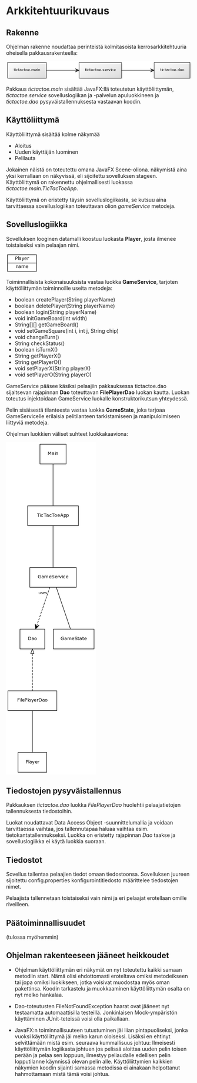 # Arkkitehtuurikuvaus

## Rakenne

Ohjelman rakenne noudattaa perinteistä kolmitasoista kerrosarkkitehtuuria oheisella pakkausrakenteella:

![Koodin pakkausrakenne](./assets/tictactoe_packages.png)

Pakkaus *tictactoe.main* sisältää JavaFX:llä toteutetun käyttöliittymän, *tictactoe.service* sovelluslogiikan ja -palvelun apuluokkineen ja *tictactoe.dao* pysyväistallennuksesta vastaavan koodin.

## Käyttöliittymä

Käyttöliiittymä sisältää kolme näkymää

* Aloitus
* Uuden käyttäjän luominen
* Pelilauta

Jokainen näistä on toteutettu omana JavaFX Scene-oliona. näkymistä aina yksi kerrallaan on näkyvissä, eli sijoitettu sovelluksen stageen. Käyttöliittymä on rakennettu ohjelmallisesti luokassa *tictactoe.main.TicTacToeApp*.

Käyttöliittymä on eristetty täysin sovelluslogiikasta, se kutsuu aina tarvittaessa sovelluslogiikan toteuttavan olion *gameService* metodeja.

## Sovelluslogiikka

Sovelluksen looginen datamalli koostuu luokasta **Player**, josta ilmenee toistaiseksi vain pelaajan nimi. 

![Player](./assets/player.png)

Toiminnallisista kokonaisuuksista vastaa luokka **GameService**, tarjoten käyttöliittymän toiminnoille useita metodeja:
* boolean createPlayer(String playerName)
* boolean deletePlayer(String playerName)
* boolean login(String playerName)
* void initGameBoard(int width)
* String[][] getGameBoard()
* void setGameSquare(int i, int j, String chip)
* void changeTurn()
* String checkStatus()
* boolean isTurnX()
* String getPlayerX()
* String getPlayerO()
* void setPlayerX(String playerX)
* void setPlayerO(String playerO)

GameService pääsee käsiksi pelaajiin pakkauksessa tictactoe.dao sijaitsevan rajapinnan **Dao** toteuttavan **FilePlayerDao** luokan kautta. Luokan toteutus injektoidaan GameService luokalle konstruktorikutsun yhteydessä.

Pelin sisäisestä tilanteesta vastaa luokka **GameState**, joka tarjoaa GameServicelle erilaisia pelitilanteen tarkistamiseen ja manipuloimiseen liittyviä metodeja.

Ohjelman luokkien väliset suhteet luokkakaaviona:

![Luokkakaaviona](./assets/tictactoe.png)


## Tiedostojen pysyväistallennus

Pakkauksen *tictactoe.dao* luokka *FilePlayerDao* huolehtii pelaajatietojen tallennuksesta tiedostoihin.

Luokat noudattavat Data Access Object -suunnittelumallia ja voidaan tarvittaessa vaihtaa, jos tallennutapaa haluaa vaihtaa esim. tietokantatallennukseksi. Luokka on eristetty rajapinnan *Dao* taakse ja sovelluslogiikka ei käytä luokkia suoraan.


## Tiedostot

Sovellus tallentaa pelaajien tiedot omaan tiedostoonsa. Sovelluksen juureen sijoitettu config.properties konfigurointitiedosto määrittelee tiedostojen nimet.

Pelaajista tallennetaan toistaiseksi vain nimi ja eri pelaajat erotellaan omille riveilleen.


## Päätoiminnallisuudet

(tulossa myöhemmin)

## Ohjelman rakenteeseen jääneet heikkoudet

* Ohjelman käyttöliittymän eri näkymät on nyt toteutettu kaikki samaan metodiin start. Nämä olisi ehdottomasti eroteltava omiksi metodeikseen tai jopa omiksi luokikseen, jotka voisivat muodostaa myös oman pakettinsa. Koodin tarkastelu ja muokkaaminen käyttöliittymän osalta on nyt melko hankalaa.

* Dao-toteutusten FileNotFoundException haarat ovat jääneet nyt testaamatta automaattisilla testeillä. Jonkinlaisen Mock-ympäristön käyttäminen JUnit-teteissä voisi olla paikallaan.

* JavaFX:n toiminnallisuuteen tutustuminen jäi liian pintapuoliseksi, jonka vuoksi käyttöliittymä jäi melko karun oloiseksi. Lisäksi en ehtinyt selvittämään mistä esim. seuraava kummallisuus johtuu: Ilmeisesti käyttöliittymän logiikasta johtuen jos pelissä aloittaa uuden pelin toisen perään ja pelaa sen loppuun, ilmestyy peliaudalle edellisen pelin lopputilanne käynnissä olevan pelin alle. Käyttöliittymien kaikkien näkymien koodin sijainti samassa metodissa ei ainakaan helpottanut hahmottamaan mistä tämä voisi johtua.